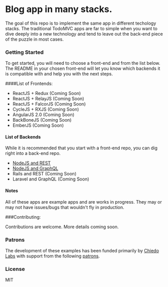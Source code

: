 # Blog app in many stacks.
The goal of this repo is to implement the same app in different techology stacks. The traditional TodoMVC apps are far to simple when you want to dive deeply into a new technology and tend to leave out the back-end piece of the puzzle in most cases.

### Getting Started
To get started, you will need to choose a front-end and from the list below. The README in your chosen front-end will let you know which backends it is compatible with and help you with the next steps.

####List of Frontends:

- ReactJS + Redux (Coming Soon)
- ReactJS + RelayJS (Coming Soon)
- ReactJS + FalcorJS (Coming Soon)
- CycleJS + RXJS (Coming Soon)
- AngularJS 2.0 (Coming Soon)
- BackBoneJS (Coming Soon)
- EmberJS (Coming Soon)

#### List of Backends
While it is recommended that you start with a front-end repo, you can dig right into a back-end repo.

- [NodeJS and REST](back-ends/nodejs-rest)
- [NodeJS and GraphQL](back-ends/nodejs-graphql)
- Rails and REST (Coming Soon)
- Laravel and GraphQL (Coming Soon)

#### Notes
All of these apps are example apps and are works in progress. They may or may not have issues/bugs that wouldn't fly in production.

###Contributing:

Contributions are welcome. More details coming soon.


### Patrons

The development of these examples has been funded primarily by [Chiedo Labs](https://labs.chie.do) with support from the following [patrons](PATRONS.md).

### License

MIT
